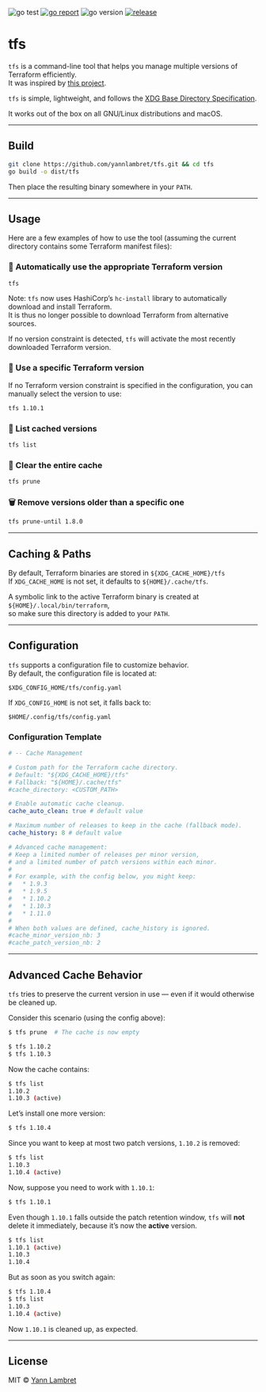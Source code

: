 ![go test](https://github.com/yannlambret/tfs/actions/workflows/test.yml/badge.svg)
[![go report](https://goreportcard.com/badge/github.com/yannlambret/tfs)](https://goreportcard.com/report/github.com/yannlambret/tfs)
![go version](https://img.shields.io/github/go-mod/go-version/yannlambret/tfs?label=go%20version)
[![release](https://img.shields.io/github/v/release/yannlambret/tfs?label=release)](https://github.com/yannlambret/tfs/releases)

# tfs

`tfs` is a command-line tool that helps you manage multiple versions of Terraform efficiently.\
It was inspired by [this project](https://github.com/warrensbox/terraform-switcher).

`tfs` is simple, lightweight, and follows the [XDG Base Directory Specification](https://specifications.freedesktop.org/basedir-spec/basedir-spec-latest.html).

It works out of the box on all GNU/Linux distributions and macOS.

---

## Build

```bash
git clone https://github.com/yannlambret/tfs.git && cd tfs
go build -o dist/tfs
```

Then place the resulting binary somewhere in your `PATH`.

---

## Usage

Here are a few examples of how to use the tool (assuming the current directory contains some Terraform manifest files):

### 🔄 Automatically use the appropriate Terraform version

```bash
tfs
```

Note: `tfs` now uses HashiCorp’s `hc-install` library to automatically download and install Terraform.\
It is thus no longer possible to download Terraform from alternative sources.

If no version constraint is detected, `tfs` will activate the most recently downloaded Terraform version.

### 📌 Use a specific Terraform version
If no Terraform version constraint is specified in the configuration, you can manually select
the version to use:

```bash
tfs 1.10.1
```

### 📂 List cached versions

```bash
tfs list
```

### 🧹 Clear the entire cache

```bash
tfs prune
```

### 🗑️ Remove versions older than a specific one

```bash
tfs prune-until 1.8.0
```

---

## Caching & Paths

By default, Terraform binaries are stored in `${XDG_CACHE_HOME}/tfs`\
If `XDG_CACHE_HOME` is not set, it defaults to `${HOME}/.cache/tfs`.

A symbolic link to the active Terraform binary is created at `${HOME}/.local/bin/terraform`,\
so make sure this directory is added to your `PATH`.

---

## Configuration

`tfs` supports a configuration file to customize behavior.\
By default, the configuration file is located at:

```
$XDG_CONFIG_HOME/tfs/config.yaml
```

If `XDG_CONFIG_HOME` is not set, it falls back to:

```
$HOME/.config/tfs/config.yaml
```

### Configuration Template

```yaml
# -- Cache Management

# Custom path for the Terraform cache directory.
# Default: "${XDG_CACHE_HOME}/tfs"
# Fallback: "${HOME}/.cache/tfs"
#cache_directory: <CUSTOM_PATH>

# Enable automatic cache cleanup.
cache_auto_clean: true # default value

# Maximum number of releases to keep in the cache (fallback mode).
cache_history: 8 # default value

# Advanced cache management:
# Keep a limited number of releases per minor version,
# and a limited number of patch versions within each minor.
#
# For example, with the config below, you might keep:
#   * 1.9.3
#   * 1.9.5
#   * 1.10.2
#   * 1.10.3
#   * 1.11.0
#
# When both values are defined, cache_history is ignored.
#cache_minor_version_nb: 3
#cache_patch_version_nb: 2
```

---

## Advanced Cache Behavior

`tfs` tries to preserve the current version in use — even if it would otherwise be cleaned up.

Consider this scenario (using the config above):

```bash
$ tfs prune  # The cache is now empty

$ tfs 1.10.2
$ tfs 1.10.3
```

Now the cache contains:

```bash
$ tfs list
1.10.2
1.10.3 (active)
```

Let’s install one more version:

```bash
$ tfs 1.10.4
```

Since you want to keep at most two patch versions, `1.10.2` is removed:

```bash
$ tfs list
1.10.3
1.10.4 (active)
```

Now, suppose you need to work with `1.10.1`:

```bash
$ tfs 1.10.1
```

Even though `1.10.1` falls outside the patch retention window, `tfs` will **not** delete it immediately, because it’s now the **active** version.

```bash
$ tfs list
1.10.1 (active)
1.10.3
1.10.4
```

But as soon as you switch again:

```bash
$ tfs 1.10.4
$ tfs list
1.10.3
1.10.4 (active)
```

Now `1.10.1` is cleaned up, as expected.

---

## License

MIT © [Yann Lambret](https://github.com/yannlambret)
